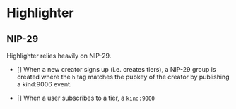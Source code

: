 # Highlighter

## NIP-29
Highlighter relies heavily on NIP-29.

- [] When a new creator signs up (i.e. creates tiers), a NIP-29 group is created where the `h` tag matches the pubkey of the creator by publishing a kind:9006 event.

- [] When a user subscribes to a tier, a `kind:9000`
